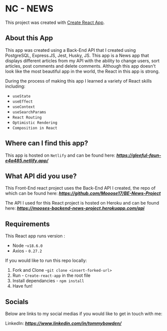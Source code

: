 # NC - NEWS

This project was created with [Create React App](https://github.com/facebook/create-react-app).

## About this App

This app was created using a Back-End API that I created using PostgreSQL, Express.JS, Jest, Husky, JS.
This app is a News app that displays different articles from my API with the ability to change users, sort articles, post comments and delete comments.
Although this app doesn't look like the most beautiful app in the world, the React in this app is strong.

During the process of making this app I learned a variety of React skills including:

- `useState`
- `useEffect`
- `useContext`
- `useSearchParams`
- `React Routing`
- `Optimistic Rendering`
- `Composition in React`

## Where can I find this app?

This app is hosted on `Netlify` and can be found here:
**_https://gleeful-faun-e4a485.netlify.app/_**

## What API did you use?

This Front-End react project uses the Back-End API I created, the repo of which can be found here: **_https://github.com/Mooose17/BE-News-Project_**

The API I used for this React project is hosted on Heroku and can be found here:
**_https://mooses-backend-news-project.herokuapp.com/api_**

## Requirements

This React app runs version :

- Node -`v18.6.0`
- Axios - `0.27.2`

If you would like to run this repo locally:

1. Fork and Clone -`git clone <insert-forked-url>`
2. Run - `Create-react-app` in the root file
3. Install dependancies - `npm install`
4. Have fun!

## Socials

Below are links to my social medias if you would like to get in touch with me:

LinkedIn: **_https://www.linkedin.com/in/tommybowden/_**
